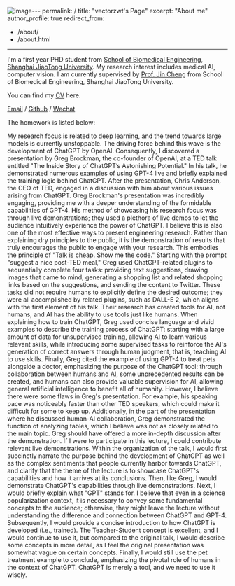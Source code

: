 ![image](https://github.com/vectorzwt/vectorzwt.github.io/assets/56761759/b47db76b-bec8-41f1-ab8b-eda481496427)---
permalink: /
title: "vectorzwt's Page"
excerpt: "About me"
author_profile: true
redirect_from: 
  - /about/
  - /about.html
---

I'm a first year PHD student from [School of Biomedical Engineering](https://bme.sjtu.edu.cn/), [Shanghai JiaoTong University](https://www.sjtu.edu.cn/). My research interest includes medical AI, computer vision. I am currently supervised by [Prof. Jin Cheng](https://bme.sjtu.edu.cn/Web/FacultyDetail/913) from School of Biomedical Engineering, Shanghai JiaoTong University.


You can find my [CV](../assets/Curriculum_Vitae.pdf) here.

[Email](mailto:zuweitao@sjtu.edu.cn) / [Github](https://github.com/vectorzwt) / [Wechat](../images/wechat.jpg) 

The homework is listed below:

My research focus is related to deep learning, and the trend towards large models is currently unstoppable. The driving force behind this wave is the development of ChatGPT by OpenAI. Consequently, I discovered a presentation by Greg Brockman, the co-founder of OpenAI, at a TED talk entitled "The Inside Story of ChatGPT’s Astonishing Potential." In his talk, he demonstrated numerous examples of using GPT-4 live and briefly explained the training logic behind ChatGPT. After the presentation, Chris Anderson, the CEO of TED, engaged in a discussion with him about various issues arising from ChatGPT.
Greg Brockman's presentation was incredibly engaging, providing me with a deeper understanding of the formidable capabilities of GPT-4. His method of showcasing his research focus was through live demonstrations; they used a plethora of live demos to let the audience intuitively experience the power of ChatGPT. I believe this is also one of the most effective ways to present engineering research. Rather than explaining dry principles to the public, it is the demonstration of results that truly encourages the public to engage with your research. This embodies the principle of "Talk is cheap. Show me the code." Starting with the prompt "suggest a nice post-TED meal," Greg used ChatGPT-related plugins to sequentially complete four tasks: providing text suggestions, drawing images that came to mind, generating a shopping list and related shopping links based on the suggestions, and sending the content to Twitter. These tasks did not require humans to explicitly define the desired outcome; they were all accomplished by related plugins, such as DALL-E 2, which aligns with the first element of his talk. Their research has created tools for AI, not humans, and AI has the ability to use tools just like humans. When explaining how to train ChatGPT, Greg used concise language and vivid examples to describe the training process of ChatGPT: starting with a large amount of data for unsupervised training, allowing AI to learn various relevant skills, while introducing some supervised tasks to reinforce the AI's generation of correct answers through human judgment, that is, teaching AI to use skills. Finally, Greg cited the example of using GPT-4 to treat pets alongside a doctor, emphasizing the purpose of the ChatGPT tool: through collaboration between humans and AI, some unprecedented results can be created, and humans can also provide valuable supervision for AI, allowing general artificial intelligence to benefit all of humanity. However, I believe there were some flaws in Greg's presentation. For example, his speaking pace was noticeably faster than other TED speakers, which could make it difficult for some to keep up. Additionally, in the part of the presentation where he discussed human-AI collaboration, Greg demonstrated the function of analyzing tables, which I believe was not as closely related to the main topic. Greg should have offered a more in-depth discussion after the demonstration.
If I were to participate in this lecture, I could contribute relevant live demonstrations. Within the organization of the talk, I would first succinctly narrate the purpose behind the development of ChatGPT as well as the complex sentiments that people currently harbor towards ChatGPT, and clarify that the theme of the lecture is to showcase ChatGPT's capabilities and how it arrives at its conclusions. Then, like Greg, I would demonstrate ChatGPT's capabilities through live demonstrations. Next, I would briefly explain what "GPT" stands for. I believe that even in a science popularization context, it is necessary to convey some fundamental concepts to the audience; otherwise, they might leave the lecture without understanding the difference and connection between ChatGPT and GPT-4. Subsequently, I would provide a concise introduction to how ChatGPT is developed (i.e., trained). The Teacher-Student concept is excellent, and I would continue to use it, but compared to the original talk, I would describe some concepts in more detail, as I feel the original presentation was somewhat vague on certain concepts. Finally, I would still use the pet treatment example to conclude, emphasizing the pivotal role of humans in the context of ChatGPT. ChatGPT is merely a tool, and we need to use it wisely.

